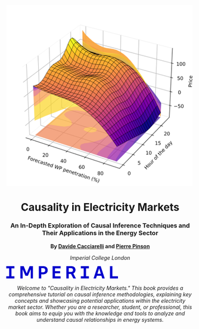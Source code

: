 <!-- Cover Image -->
<img src="penetration_apx.png" alt="cover photo" align="center" width="500px"/>


<!-- Title and Subtitle -->
<h1 align="center">Causality in Electricity Markets</h1>
<h3 align="center">An In-Depth Exploration of Causal Inference Techniques and Their Applications in the Energy Sector</h3>

<!-- Author Information -->
<p align="center">
  <strong>By <a href="https://sites.google.com/view/dcacciarelli">Davide Cacciarelli</a> and <a href="https://pierrepinson.com/">Pierre Pinson</a></strong>
</p>
<p align="center">
  <em>Imperial College London</em>
</p>

<!-- University Logo -->
<img src="imperial_logo.png" alt="university logo" width="300px">

<!-- Brief Introduction -->
<p align="center">
  <em>Welcome to "Causality in Electricity Markets." This book provides a comprehensive tutorial on causal inference methodologies, explaining key concepts and showcasing potential applications within the electricity market sector. Whether you are a researcher, student, or professional, this book aims to equip you with the knowledge and tools to analyze and understand causal relationships in energy systems.</em>
</p>
